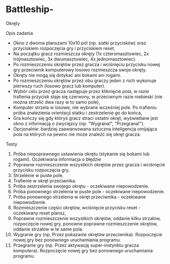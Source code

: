 # Battleship-

Okręty 

Opis zadania

-	Okno z dwoma planszami 10x10 pól (np. siatki przycisków) oraz przyciskiem rozpoczęcia gry i przyciskiem reset,
-	Na początku gracz rozmieszcza okręty (1x czteromasztowiec, 2x trójmasztowiec, 3x dwumasztowiec, 4x jednomasztowiec).
-	Po rozmieszczeniu okrętów przez gracza i wciśnięciu przycisku nowej gry przeciwnik komputerowy losowo rozmieszcza swoje okręty.
-	Okręty nie mogą się dotykać ani bokami ani rogami.
-	Po rozmieszczeniu okrętów przez obu graczy jeden z nich wykonuje pierwszy ruch (losowo gracz lub komputer).
-	Wybór celu przez gracza następuje przez kliknięcie pola, w razie trafienia przycisk staje się czerwony, w przeciwnym razie niebieski (nie można strzelić dwa razy w to samo pole),
-	Komputer strzela w losowe, nie wybrane wcześniej pole. Po trafieniu próba znalezienia orientacji statku i zestrzelenie go do końca,
-	Gra kończy się gdy któryś gracz straci ostatni okręt, wyświetlane jest okno z informacją o zwycięzcy (np. "Wygrana!", "Przegrana!").
-	Opcjonalnie: bardziej zaawansowana sztuczna inteligencja omijająca pola na których na pewno nie może znaleźć się okręt gracza.

Testy
1.	Próba niepoprawnego ustawienia okrętu (stykanie się bokami lub rogami). Oczekiwana informacja o błędzie
2.	Poprawne rozmieszczenie wszystkich okrętów przez gracza i wciśnięcie przycisku rozpoczęcia gry.
3.	Strzelenie w puste pole.
4.	Trafienie w okręt przeciwnika.
5.	Próba zestrzelenia swojego okrętu - oczekiwane niepowodzenie.
6.	Próba ponownego strzelenia w puste pole - oczekiwane niepowodzenie.
7.	Próba ponownego strzelenia w okręt przeciwnika - oczekiwane niepowodzenie.
8.	Rozmieszczenie części okrętów, wciśnięcie przycisku reset - oczekiwany reset plansz,
9.	Poprawne rozmieszczenie wszystkich okrętów, oddanie kilku strzałów, rozpoczęcie nowej gry, ponowne poprawne rozmieszczenie okrętów, oddanie strzałów w te same pola.
10.	Wygranie gry (np, Przez pokazanie okrętów przeciwnika). Rozpoczęcie nowej gry bez ponownego uruchamiania programu.
11.	Przegranie gry (np. Przez aktywację super-instynktu gracza komputera). Rozpoczęcie nowej gry bez ponownego uruchamiania programu.
